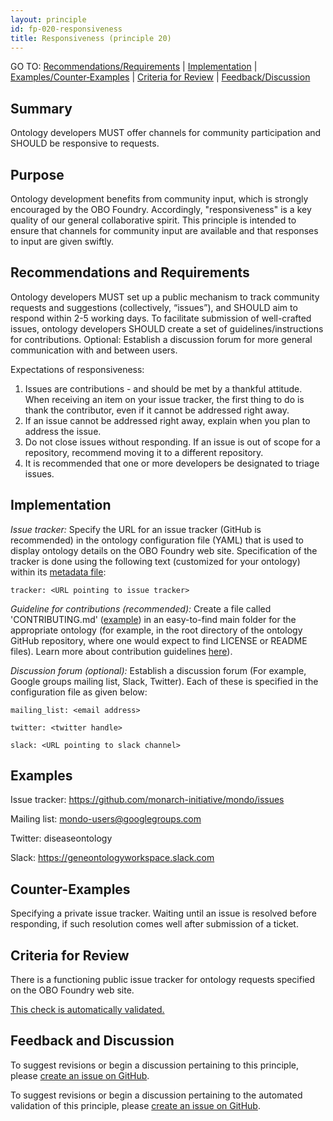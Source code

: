 ```yaml
---
layout: principle
id: fp-020-responsiveness
title: Responsiveness (principle 20)
---
```

GO TO: [Recommendations/Requirements](#recommendations-and-requirements) &#124; [Implementation](#implementation) &#124; [Examples/Counter&#8209;Examples](#examples) &#124; [Criteria&nbsp;for&nbsp;Review](#criteria-for-review) &#124; [Feedback/Discussion](#feedback-and-discussion)

## Summary

Ontology developers MUST offer channels for community participation and SHOULD be responsive to requests.

## Purpose

Ontology development benefits from community input, which is strongly encouraged by the OBO Foundry. Accordingly, "responsiveness" is a key quality of our general collaborative spirit. This principle is intended to ensure that channels for community input are available and that responses to input are given swiftly.

## Recommendations and Requirements

Ontology developers MUST set up a public mechanism to track community requests and suggestions (collectively, “issues”), and SHOULD aim to respond within 2-5 working days. To facilitate submission of well-crafted issues, ontology developers SHOULD create a set of guidelines/instructions for contributions. Optional: Establish a discussion forum for more general communication with and between users.

Expectations of responsiveness:

1. Issues are contributions - and should be met by a thankful attitude. When receiving an item on your issue tracker, the first thing to do is thank the contributor, even if it cannot be addressed right away.
2. If an issue cannot be addressed right away, explain when you plan to address the issue.
3. Do not close issues without responding. If an issue is out of scope for a repository, recommend moving it to a different repository.
4. It is recommended that one or more developers be designated to triage issues.

## Implementation

<i>Issue tracker:</i>
Specify the URL for an issue tracker (GitHub is recommended) in the ontology configuration file (YAML) that is used to display ontology details on the OBO Foundry web site. Specification of the tracker is done using the following text (customized for your ontology) within its [metadata file](https://github.com/OBOFoundry/OBOFoundry.github.io/tree/master/ontology):

`tracker: <URL pointing to issue tracker>`

<i>Guideline for contributions (recommended):</i>
Create a file called 'CONTRIBUTING.md' ([example](https://github.com/mapping-commons/sssom/blob/master/CONTRIBUTING.md)) in an easy-to-find main folder for the appropriate ontology (for example, in the root directory of the ontology GitHub repository, where one would expect to find LICENSE or README files). Learn more about contribution guidelines [here](http://mozillascience.github.io/working-open-workshop/contributing/)).

<i>Discussion forum (optional):</i>
Establish a discussion forum (For example, Google groups mailing list, Slack, Twitter). Each of these is specified in the configuration file as given below:

`mailing_list: <email address>`

`twitter: <twitter handle>`

`slack: <URL pointing to slack channel>`

## Examples

Issue tracker: https://github.com/monarch-initiative/mondo/issues

Mailing list: mondo-users@googlegroups.com

Twitter: diseaseontology

Slack: https://geneontologyworkspace.slack.com

## Counter-Examples

Specifying a private issue tracker.
Waiting until an issue is resolved before responding, if such resolution comes well after submission of a ticket.

## Criteria for Review

There is a functioning public issue tracker for ontology requests specified on the OBO Foundry web site.

[This check is automatically validated.](checks/fp_020)

## Feedback and Discussion

To suggest revisions or begin a discussion pertaining to this principle, please [create an issue on GitHub](https://github.com/OBOFoundry/OBOFoundry.github.io/issues/new?labels=attn%3A+Editorial+WG,principles&title=Principle+%2320+%22Responsiveness%22+%3CENTER+ISSUE+TITLE%3E).

To suggest revisions or begin a discussion pertaining to the automated validation of this principle, please [create an issue on GitHub](https://github.com/OBOFoundry/OBOFoundry.github.io/issues/new?labels=attn%3A+Technical+WG,automated+validation+of+principles&title=Principle+%2320+%22Responsiveness%22+-+automated+validation+%3CENTER+ISSUE+TITLE%3E).
